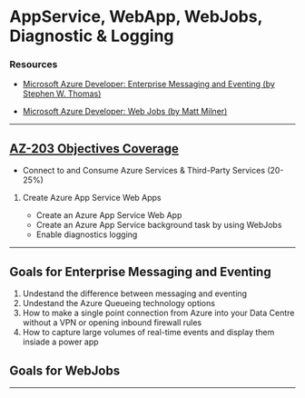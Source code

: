 # AppService, WebApp, WebJobs, Diagnostic & Logging

### Resources

- [Microsoft Azure Developer: Enterprise Messaging and Eventing (by Stephen W. Thomas)](https://app.pluralsight.com/library/courses/microsoft-azure-enterprise-messaging-eventing/table-of-contents)    

- [Microsoft Azure Developer: Web Jobs (by Matt Milner)](https://app.pluralsight.com/library/courses/microsoft-azure-web-jobs/table-of-contents)  

---

## [AZ-203 Objectives Coverage](https://www.microsoft.com/en-us/learning/exam-az-203.aspx)

- Connect to and Consume Azure Services & Third-Party Services (20-25%)

1. Create Azure App Service Web Apps

    - Create an Azure App Service Web App
    - Create an Azure App Service background task by using WebJobs
    - Enable diagnostics logging  

---

## Goals for Enterprise Messaging and Eventing

1. Undestand the difference between messaging and eventing
2. Undestand the Azure Queueing technology options
3. How to make a single point connection from Azure into your Data Centre without a VPN or opening inbound firewall rules
4. How to capture large volumes of real-time events and display them insiade a power app

## Goals for WebJobs



---